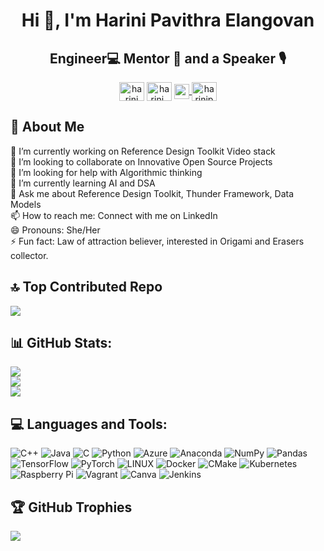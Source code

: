 <h1 align="center">Hi 👋, I'm Harini Pavithra Elangovan</h1>
<h2 align="center">Engineer💻 Mentor 📖 and a Speaker 🎙️</h2>
<p align="center">
<a href="https://linkedin.com/in/harini pavithra elangovan" target="blank"><img align="center" src="https://raw.githubusercontent.com/rahuldkjain/github-profile-readme-generator/master/src/images/icons/Social/linked-in-alt.svg" alt="harini pavithra elangovan" height="30" width="40" /></a>
<a href="https://www.leetcode.com/harini_pavithra" target="blank"><img align="center" src="https://raw.githubusercontent.com/rahuldkjain/github-profile-readme-generator/master/src/images/icons/Social/leet-code.svg" alt="harini_pavithra" height="30" width="40" /></a> 
<a href="https://github.com/Harini-Pavithra"><img align="center" width="24px" src="https://cdn.jsdelivr.net/npm/simple-icons@v3/icons/github.svg" />
</a><a href="https://www.hackerrank.com/harinipavithra01" target="blank"><img align="center" src="https://raw.githubusercontent.com/rahuldkjain/github-profile-readme-generator/master/src/images/icons/Social/hackerrank.svg" alt="harinipavithra01" height="30" width="40" /></a>
</p>

## 💫 About Me
🔭 I’m currently working on Reference Design Toolkit Video stack<br>👯 I’m looking to collaborate on Innovative Open Source Projects<br>🤝 I’m looking for help with Algorithmic thinking<br>🌱 I’m currently learning AI and DSA<br>💬 Ask me about Reference Design Toolkit, Thunder Framework, Data Models <br>📫 How to reach me: Connect with me on LinkedIn<br>😄 Pronouns: She/Her<br>⚡ Fun fact: Law of attraction believer, interested in Origami and Erasers collector.

## 🔝 Top Contributed Repo
![](https://github-contributor-stats.vercel.app/api?username=Harini-Pavithra&limit=5&theme=dark&combine_all_yearly_contributions=true)

## 📊 GitHub Stats:
![](https://github-readme-stats.vercel.app/api?username=Harini-Pavithra&theme=radical&hide_border=false&include_all_commits=false&count_private=false)<br/>
![](https://github-readme-streak-stats.herokuapp.com/?user=Harini-Pavithra&theme=radical&hide_border=false)<br/>
![](https://github-readme-stats.vercel.app/api/top-langs/?username=Harini-Pavithra&theme=radical&hide_border=false&include_all_commits=false&count_private=false&layout=compact)

## 💻 Languages and Tools:
![C++](https://img.shields.io/badge/c++-%2300599C.svg?style=for-the-badge&logo=c%2B%2B&logoColor=white) ![Java](https://img.shields.io/badge/java-%23ED8B00.svg?style=for-the-badge&logo=java&logoColor=white) ![C](https://img.shields.io/badge/c-%2300599C.svg?style=for-the-badge&logo=c&logoColor=white) ![Python](https://img.shields.io/badge/python-3670A0?style=for-the-badge&logo=python&logoColor=ffdd54) ![Azure](https://img.shields.io/badge/azure-%230072C6.svg?style=for-the-badge&logo=azure-devops&logoColor=white) ![Anaconda](https://img.shields.io/badge/Anaconda-%2344A833.svg?style=for-the-badge&logo=anaconda&logoColor=white) ![NumPy](https://img.shields.io/badge/numpy-%23013243.svg?style=for-the-badge&logo=numpy&logoColor=white) ![Pandas](https://img.shields.io/badge/pandas-%23150458.svg?style=for-the-badge&logo=pandas&logoColor=white) ![TensorFlow](https://img.shields.io/badge/TensorFlow-%23FF6F00.svg?style=for-the-badge&logo=TensorFlow&logoColor=white) ![PyTorch](https://img.shields.io/badge/PyTorch-%23EE4C2C.svg?style=for-the-badge&logo=PyTorch&logoColor=white) ![LINUX](https://img.shields.io/badge/Linux-FCC624?style=for-the-badge&logo=linux&logoColor=black) ![Docker](https://img.shields.io/badge/docker-%230db7ed.svg?style=for-the-badge&logo=docker&logoColor=white) ![CMake](https://img.shields.io/badge/CMake-%23008FBA.svg?style=for-the-badge&logo=cmake&logoColor=white) ![Kubernetes](https://img.shields.io/badge/kubernetes-%23326ce5.svg?style=for-the-badge&logo=kubernetes&logoColor=white) ![Raspberry Pi](https://img.shields.io/badge/-RaspberryPi-C51A4A?style=for-the-badge&logo=Raspberry-Pi) ![Vagrant](https://img.shields.io/badge/vagrant-%231563FF.svg?style=for-the-badge&logo=vagrant&logoColor=white) ![Canva](https://img.shields.io/badge/Canva-%2300C4CC.svg?style=for-the-badge&logo=Canva&logoColor=white) ![Jenkins](https://img.shields.io/badge/jenkins-%232C5263.svg?style=for-the-badge&logo=jenkins&logoColor=white)

## 🏆 GitHub Trophies
![](https://github-profile-trophy.vercel.app/?username=Harini-Pavithra)

